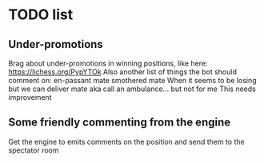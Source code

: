 # TODO list

## Under-promotions

Brag about under-promotions in winning positions, like here: https://lichess.org/PypYTOk
Also another list of things the bot should comment on:
en-passant mate
smothered mate
When it seems to be losing but we can deliver mate aka call an ambulance...
but not for me This needs improvement

## Some friendly commenting from the engine

Get the engine to emits comments on the position and send them to the spectator room

